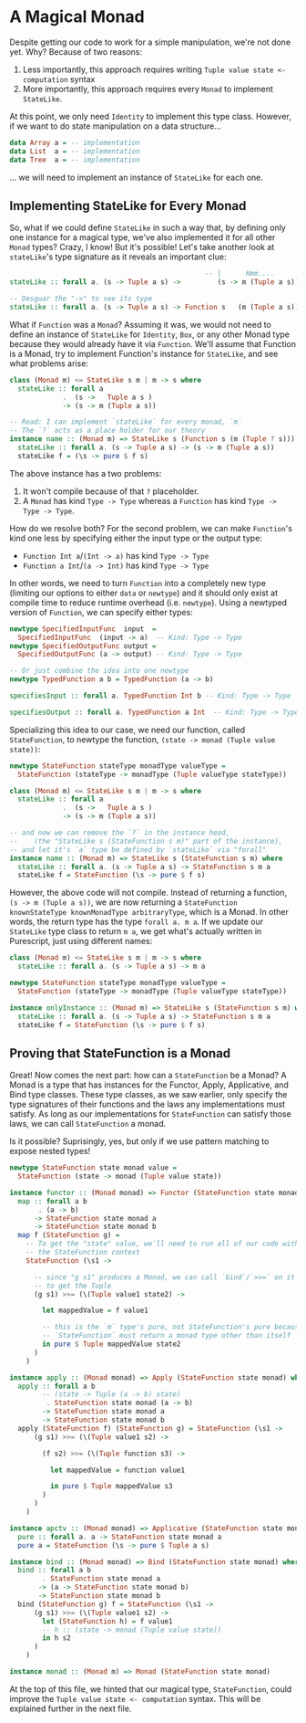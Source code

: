 # A Magical Monad

Despite getting our code to work for a simple manipulation, we're not done yet. Why? Because of two reasons:
1. Less importantly, this approach requires writing `Tuple value state <- computation` syntax
2. More importantly, this approach requires every `Monad` to implement `StateLike`.

At this point, we only need `Identity` to implement this type class. However, if we want to do state manipulation on a data structure...
```purescript
data Array a = -- implementation
data List  a = -- implementation
data Tree  a = -- implementation
```
... we will need to implement an instance of `StateLike` for each one.

## Implementing StateLike for Every Monad

So, what if we could define `StateLike` in such a way that, by defining only one instance for a magical type, we've also implemented it for all other `Monad` types? Crazy, I know! But it's possible! Let's take another look at `stateLike`'s type signature as it reveals an important clue:
```purescript
                                                -- |      Hmm....     |
stateLike :: forall a. (s -> Tuple a s) ->         (s -> m (Tuple a s))

-- Desguar the "->" to see its type
stateLike :: forall a. (s -> Tuple a s) -> Function s   (m (Tuple a s))
```
What if `Function` was a `Monad`? Assuming it was, we would not need to define an instance of `StateLike` for `Identity`, `Box`, or any other Monad type because they would already have it via `Function`. We'll assume that Function is a Monad, try to implement Function's instance for `StateLike`, and see what problems arise:
```purescript
class (Monad m) <= StateLike s m | m -> s where
  stateLike :: forall a
             .  (s ->   Tuple a s )
             -> (s -> m (Tuple a s))

-- Read: I can implement `stateLike` for every monad, `m`
-- The `?` acts as a place holder for our theory
instance name :: (Monad m) => StateLike s (Function s (m (Tuple ? s))) where
  stateLike :: forall a. (s -> Tuple a s) -> (s -> m (Tuple a s))
  stateLike f = (\s -> pure $ f s)
```
The above instance has a two problems:
1. It won't compile because of that `?` placeholder.
2. A `Monad` has kind `Type -> Type` whereas a `Function` has kind `Type -> Type -> Type`.

How do we resolve both? For the second problem, we can make `Function`'s kind one less by specifying either the input type or the output type:
- `Function Int a`/`(Int -> a)` has kind `Type -> Type`
- `Function a Int`/`(a -> Int)` has kind `Type -> Type`

In other words, we need to turn `Function` into a completely new type (limiting our options to either `data` or `newtype`) and it should only exist at compile time to reduce runtime overhead (i.e. `newtype`). Using a newtyped version of `Function`, we can specify either types:
```purescript
newtype SpecifiedInputFunc  input  =
  SpecifiedInputFunc  (input -> a)  -- Kind: Type -> Type
newtype SpecifiedOutputFunc output =
  SpecifiedOutputFunc (a -> output) -- Kind: Type -> Type

-- Or just combine the idea into one newtype
newtype TypedFunction a b = TypedFunction (a -> b)

specifiesInput :: forall a. TypedFunction Int b -- Kind: Type -> Type

specifiesOutput :: forall a. TypedFunction a Int  -- Kind: Type -> Type
```
Specializing this idea to our case, we need our function, called `StateFunction`, to newtype the function, `(state -> monad (Tuple value state))`:
```purescript
newtype StateFunction stateType monadType valueType =
  StateFunction (stateType -> monadType (Tuple valueType stateType))

class (Monad m) <= StateLike s m | m -> s where
  stateLike :: forall a
             .  (s ->   Tuple a s )
             -> (s -> m (Tuple a s))

-- and now we can remove the `?` in the instance head,
--    (the "StateLike s (StateFunction s m)" part of the instance),
-- and let it's `a` type be defined by `stateLike` via "forall"
instance name :: (Monad m) => StateLike s (StateFunction s m) where
  stateLike :: forall a. (s -> Tuple a s) -> StateFunction s m a
  stateLike f = StateFunction (\s -> pure $ f s)
```
However, the above code will not compile. Instead of returning a function, `(s -> m (Tuple a s))`, we are now returning a `StateFunction knownStateType knownMonadType arbitraryType`, which is a Monad. In other words, the return type has the type `forall a. m a`. If we update our `StateLike` type class to return `m a`, we get what's actually written in Purescript, just using different names:
```purescript
class (Monad m) <= StateLike s m | m -> s where
  stateLike :: forall a. (s -> Tuple a s) -> m a

newtype StateFunction stateType monadType valueType =
  StateFunction (stateType -> monadType (Tuple valueType stateType))

instance onlyInstance :: (Monad m) => StateLike s (StateFunction s m) where
  stateLike :: forall a. (s -> Tuple a s) -> StateFunction s m a
  stateLike f = StateFunction (\s -> pure $ f s)
```

## Proving that StateFunction is a Monad

Great! Now comes the next part: how can a `StateFunction` be a Monad? A Monad is a type that has instances for the Functor, Apply, Applicative, and Bind type classes. These type classes, as we saw earlier, only specify the type signatures of their functions and the laws any implementations must satisfy. As long as our implementations for `StateFunction` can satisfy those laws, we can call `StateFunction` a monad.

Is it possible? Suprisingly, yes, but only if we use pattern matching to expose nested types!
```purescript
newtype StateFunction state monad value =
  StateFunction (state -> monad (Tuple value state))

instance functor :: (Monad monad) => Functor (StateFunction state monad) where
  map :: forall a b
       . (a -> b)
      -> StateFunction state monad a
      -> StateFunction state monad b
  map f (StateFunction g) =
    -- To get the "state" value, we'll need to run all of our code within
    -- the StateFunction context
    StateFunction (\s1 ->

      -- since "g s1" produces a Monad, we can call `bind`/`>>=` on it
      -- to get the Tuple
      (g s1) >>= (\(Tuple value1 state2) ->

        let mappedValue = f value1

        -- this is the `m` type's pure, not StateFunction's pure because
        -- `StateFunction` must return a monad type other than itself
        in pure $ Tuple mappedValue state2
      )
    )

instance apply :: (Monad monad) => Apply (StateFunction state monad) where
  apply :: forall a b
        -- (state -> Tuple (a -> b) state)
         . StateFunction state monad (a -> b)
        -> StateFunction state monad a
        -> StateFunction state monad b
  apply (StateFunction f) (StateFunction g) = StateFunction (\s1 ->
      (g s1) >>= (\(Tuple value1 s2) ->

        (f s2) >>= (\(Tuple function s3) ->

          let mappedValue = function value1

          in pure $ Tuple mappedValue s3
        )
      )
    )

instance apctv :: (Monad monad) => Applicative (StateFunction state monad) where
  pure :: forall a. a -> StateFunction state monad a
  pure a = StateFunction (\s -> pure $ Tuple a s)

instance bind :: (Monad monad) => Bind (StateFunction state monad) where
  bind :: forall a b
        . StateFunction state monad a
       -> (a -> StateFunction state monad b)
       -> StateFunction state monad b
  bind (StateFunction g) f = StateFunction (\s1 ->
      (g s1) >>= (\(Tuple value1 s2) ->
        let (StateFunction h) = f value1
        -- h :: (state -> monad (Tuple value state))
        in h s2
      )
    )

instance monad :: (Monad m) => Monad (StateFunction state monad)
```

At the top of this file, we hinted that our magical type, `StateFunction`, could improve the `Tuple value state <- computation` syntax. This will be explained further in the next file.
